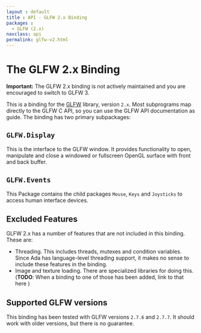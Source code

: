 ```yaml
---
layout : default
title : API - GLFW 2.x Binding
packages :
  - GLFW (2.x)
navclass: api
permalink: glfw-v2.html
---
```


# The GLFW 2.x Binding

**Important:** The GLFW 2.x binding is not actively maintained and you are
encouraged to switch to GLFW 3.

This is a binding for the [GLFW][1] library, version `2.x`. Most subprograms
map directly to the GLFW C API, so you can use the GLFW API documentation as
guide. The binding has two primary subpackages:

## `GLFW.Display`

This is the interface to the GLFW window. It provides functionality to
open, manipulate and close a windowed or fullscreen OpenGL surface with
front and back buffer.

## `GLFW.Events`

This Package contains the child packages `Mouse`, `Keys` and `Joysticks` to
access human interface devices.

## Excluded Features

GLFW 2.x has a number of features that are not included in this binding.
These are:

 * Threading. This includes threads, mutexes and condition variables. Since
   Ada has language-level threading support, it makes no sense to include
   these features in the binding.
 * Image and texture loading. There are specialized libraries for doing this.
   (__TODO__: When a binding to one of those has been added, link to that
   here )

## Supported GLFW versions

This binding has been tested with GLFW versions `2.7.6` and `2.7.7`. It
should work with older versions, but there is no guarantee.


 [1]: http://www.glfw.org/